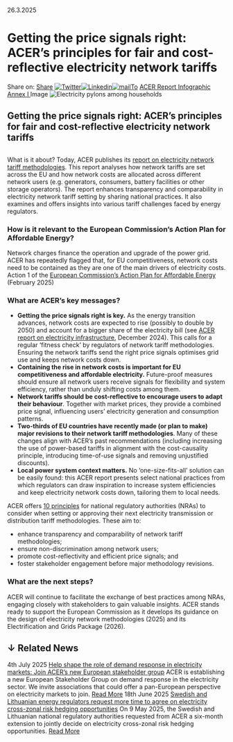 26.3.2025
# Getting the price signals right: ACER’s principles for fair and cost-reflective electricity network tariffs
Share on: [Share](https://www.addtoany.com/share#url=https%3A%2F%2Fwww.acer.europa.eu%2Fnews%2Fgetting-price-signals-right-fair-and-cost-reflective-electricity-network-tariffs&title=Getting%20the%20price%20signals%20right%3A%20ACER%E2%80%99s%20principles%20for%20fair%20and%20cost-reflective%20electricity%20network%20tariffs)
[![Twitter](https://www.acer.europa.eu/sites/default/files/bluesky.svg)](https://www.acer.europa.eu/#bluesky)[![Linkedin](https://www.acer.europa.eu/sites/default/files/linkedin.svg)](https://www.acer.europa.eu/#linkedin)[![mailTo](https://www.acer.europa.eu/sites/default/files/copy-url.png)](https://www.acer.europa.eu/#copy_link)
[ACER Report ](https://www.acer.europa.eu/sites/default/files/documents/Publications/2025-ACER-Electricity-Network-Tariff-Practices.pdf)
[Infographic ](https://www.acer.europa.eu/sites/default/files/documents/Publications_annex/ACER-2025-Tariffs-Infographic.pdf)
[Annex I ](https://www.acer.europa.eu/sites/default/files/documents/Publications_annex/2025-ACER-Electricity-Network-Tariff-Annex-I.pdf)
Image
![Electricity pylons among households](https://www.acer.europa.eu/sites/default/files/styles/main_images_news_and_pages_little_/public/2025-03/Electricity-pylons-households.jpg?itok=UlRFFbSb)
## Getting the price signals right: ACER’s principles for fair and cost-reflective electricity network tariffs
## 
What is it about?
Today, ACER publishes its [report on electricity network tariff methodologies](https://www.acer.europa.eu/sites/default/files/documents/Publications/2025-ACER-Electricity-Network-Tariff-Practices.pdf). This report analyses how network tariffs are set across the EU and how network costs are allocated across different network users (e.g. generators, consumers, battery facilities or other storage operators). 
The report enhances transparency and comparability in electricity network tariff setting by sharing national practices. It also examines and offers insights into various tariff challenges faced by energy regulators. 
### **How is it relevant to the European Commission’s Action Plan for Affordable Energy?**
Network charges finance the operation and upgrade of the power grid. ACER has repeatedly flagged that, for EU competitiveness, network costs need to be contained as they are one of the main drivers of electricity costs.
Action 1 of the [European Commission’s Action Plan for Affordable Energy](https://eur-lex.europa.eu/legal-content/EN/TXT/?uri=CELEX%3A52025DC0079&qid=1741780110418) (February 2025)
### **What are ACER’s key messages?**
  * **Getting the price signals right is key.** As the energy transition advances, network costs are expected to rise (possibly to double by 2050) and account for a bigger share of the electricity bill (see [ACER report on electricity infrastructure](https://www.acer.europa.eu/sites/default/files/documents/Publications/ACER_2024_Monitoring_Electricity_Infrastructure.pdf), December 2024). This calls for a regular ‘fitness check’ by regulators of network tariff methodologies. Ensuring the network tariffs send the right price signals optimises grid use and keeps network costs down.
  * **Containing the rise in network costs is important for EU competitiveness and affordable electricity.** Future-proof measures should ensure all network users receive signals for flexibility and system efficiency, rather than unduly shifting costs among them.
  * **Network tariffs should be cost-reflective to encourage users to adapt their behaviour**. Together with market prices, they provide a combined price signal, influencing users’ electricity generation and consumption patterns. 
  * **Two-thirds of EU countries have recently made (or plan to make) major revisions to their network tariff methodologies**. Many of these changes align with ACER’s past recommendations (including increasing the use of power-based tariffs in alignment with the cost-causality principle, introducing time-of-use signals and removing unjustified discounts).
  * **Local power system context matters.** No ‘one-size-fits-all’ solution can be easily found: this ACER report presents select national practices from which regulators can draw inspiration to increase system efficiencies and keep electricity network costs down, tailoring them to local needs.


ACER offers [10 principles](https://www.acer.europa.eu/sites/default/files/documents/Publications_annex/ACER-2025-Tariffs-Infographic.pdf) for national regulatory authorities (NRAs) to consider when setting or approving their next electricity transmission or distribution tariff methodologies. These aim to:
  * enhance transparency and comparability of network tariff methodologies;
  * ensure non-discrimination among network users;
  * promote cost-reflectivity and efficient price signals; and
  * foster stakeholder engagement before major methodology revisions.


### **What are the next steps?**
ACER will continue to facilitate the exchange of best practices among NRAs, engaging closely with stakeholders to gain valuable insights. 
ACER stands ready to support the European Commission as it develops its guidance on the design of electricity network methodologies (2025) and its Electrification and Grids Package (2026).
## ↓ Related News
4th July 2025 
[Help shape the role of demand response in electricity markets: Join ACER’s new European stakeholder group](https://www.acer.europa.eu/news/help-shape-role-demand-response-electricity-markets-join-acers-new-european-stakeholder-group)
ACER is establishing a new European Stakeholder Group on demand response in the electricity sector. We invite associations that could offer a pan-European perspective on electricity markets to join. 
[Read More](https://www.acer.europa.eu/news/help-shape-role-demand-response-electricity-markets-join-acers-new-european-stakeholder-group)
18th June 2025 
[Swedish and Lithuanian energy regulators request more time to agree on electricity cross-zonal risk hedging opportunities](https://www.acer.europa.eu/news/swedish-and-lithuanian-energy-regulators-request-more-time-agree-electricity-cross-zonal-risk-hedging-opportunities)
On 9 May 2025, the Swedish and Lithuanian national regulatory authorities requested from ACER a six-month extension to jointly decide on electricity cross-zonal risk hedging opportunities. 
[Read More](https://www.acer.europa.eu/news/swedish-and-lithuanian-energy-regulators-request-more-time-agree-electricity-cross-zonal-risk-hedging-opportunities)
[](https://www.acer.europa.eu/news/getting-price-signals-right-fair-and-cost-reflective-electricity-network-tariffs)
